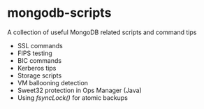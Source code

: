 # mongodb-scripts

A collection of useful MongoDB related scripts and command tips

* SSL commands
* FIPS testing
* BIC commands
* Kerberos tips
* Storage scripts
* VM ballooning detection
* Sweet32 protection in Ops Manager (Java)
* Using _fsyncLock()_ for atomic backups
